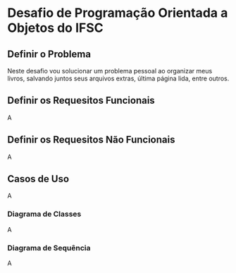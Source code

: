 # Desafio de Programação Orientada a Objetos do IFSC
## Definir o Problema
Neste desafio vou solucionar um problema pessoal ao organizar meus livros, salvando juntos seus arquivos extras, última página lida, entre outros.
## Definir os Requesitos Funcionais
A
## Definir os Requesitos Não Funcionais
A
## Casos de Uso
A
### Diagrama de Classes
A
### Diagrama de Sequência
A